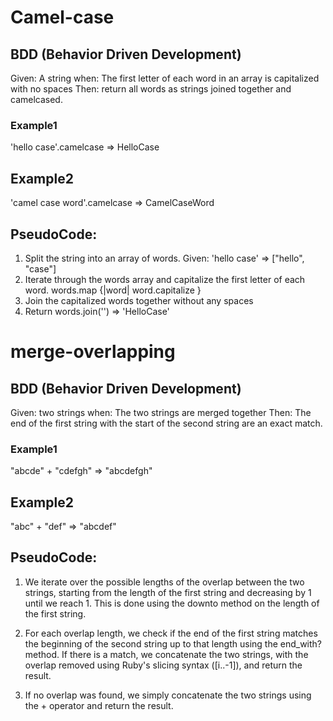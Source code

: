 # Camel-case
## BDD (Behavior Driven Development)

 Given: A string
when: The first letter of each word in an array is capitalized with no spaces
Then: return all words as strings joined together and camelcased.

### Example1
'hello case'.camelcase => HelloCase

## Example2
'camel case word'.camelcase => CamelCaseWord

## PseudoCode:
 1. Split the string into an array of words. Given: 'hello case' => ["hello", "case"]
 2. Iterate through the words array and capitalize the first letter of each word. words.map {|word| word.capitalize }
 3. Join the capitalized words together without any spaces
 4. Return words.join('') => 'HelloCase'


# merge-overlapping

## BDD (Behavior Driven Development)

 Given: two strings
when: The two strings are merged together 
Then: The end of the first string with the start of the second string are an exact match.

### Example1
"abcde" + "cdefgh" => "abcdefgh"

## Example2
"abc" + "def" => "abcdef"

## PseudoCode:
 1. We iterate over the possible lengths of the overlap between the two strings, starting from the length of the first string and decreasing by 1 until we reach 1. This is done using the downto method on the length of the first string.
2. For each overlap length, we check if the end of the first string matches the beginning of the second string up to that length using the end_with? method. If there is a match, we concatenate the two strings, with the overlap removed using Ruby's slicing syntax ([i..-1]), and return the result.

3. If no overlap was found, we simply concatenate the two strings using the + operator and return the result.




